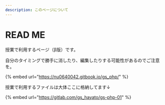 ```yaml
---
description: このページについて
---
```


# READ ME

授業で利用するページ（β版）です。

自分のタイミングで勝手に消したり、編集したりする可能性があるのでご注意を。

{% embed url="https://nu0640042.gitbook.io/gs_php/" %}

授業で利用するファイルは大体ここに格納してます↓

{% embed url="https://gitlab.com/gs_hayato/gs-php-01" %}
